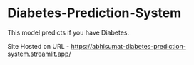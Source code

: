 # Diabetes-Prediction-System
This model predicts if you have Diabetes. 

Site Hosted on URL - https://abhisumat-diabetes-prediction-system.streamlit.app/
